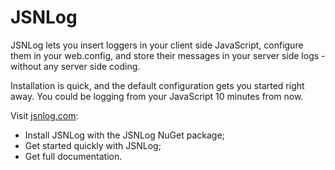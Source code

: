 # JSNLog

JSNLog lets you insert loggers in your client side JavaScript, configure them in your web.config, and store their messages in your server side logs - without any server side coding.

Installation is quick, and the default configuration gets you started right away. You could be logging from your JavaScript 10 minutes from now.

Visit [jsnlog.com](http://www.jsnlog.com):

* Install JSNLog with the JSNLog NuGet package; 
* Get started quickly with JSNLog;
* Get full documentation.

